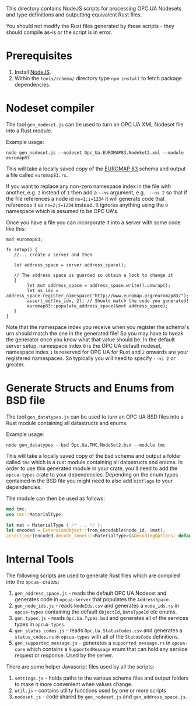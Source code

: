 This directory contains NodeJS scripts for processing OPC UA Nodesets and type definitions and outputting equivalent Rust files.

You should not modify the Rust files generated by these scripts - they should compile as-is or the script is in error.

# Prerequisites

1. Install [NodeJS](https://nodejs.org/en/).
2. Within the `tools/schema/` directory type `npm install` to fetch package dependencies.

# Nodeset compiler

The tool `gen_nodeset.js` can be used to turn an OPC UA XML Nodeset file into a Rust module.

Example usage:

```
node gen_nodeset.js --nodeset Opc_Ua.EUROMAP83.NodeSet2.xml --module euromap83
```

This will take a locally saved copy of the [EUROMAP 83](https://www.euromap.org/en/euromap83/) schema and output
a file called `euromap83.rs`.

If you want to replace any non-zero namespace index in the file with another, e.g. `2` instead of `1` then
add a `--ns` argument, e.g. ` --ns 2` so that if the file references a node id `ns=1;i=1234` it will generate
code that references it as `ns=2;i=1234` instead. It ignores anything using the `0` namespace which is assumed to
be OPC UA's.

Once you have a file you can incorporate it into a server with some code like this:

```
mod euromap83;

fn setup() {
   //... create a server and then

   let address_space = server.address_space();

   // The address space is guarded so obtain a lock to change it
   {
        let mut address_space = address_space.write().unwrap();
        let ns_idx = address_space.register_namespace("http://www.euromap.org/euromap83/");
        assert_eq!(ns_idx, 2); // Should match the code you generated!
        euromap83::populate_address_space(&mut address_space);
   }
}
```

Note that the namespace index you receive when you register the schema's urn should match the one in the generated file!
So you may have to tweak the generator once you know what that value should be. In the default server setup, namespace
index `0` is the OPC UA default nodeset, namespace index `1` is reserved for OPC UA for Rust and `2` onwards are your registered namespaces. So typically
you will need to specify `--ns 2` or greater.

# Generate Structs and Enums from BSD file

The tool `gen_datatypes.js` can be used to turn an OPC UA BSD files into a Rust module containing all datastructs and enums.

Example usage:

```
node gen_datatypes --bsd Opc.Ua.TMC.NodeSet2.bsd --module tmc
```

This will take a locally saved copy of the bsd schema and output a folder called `tmc` which is a rust module containing all datastructs and enums. In order to use this generated module in your crate, you'll need to add the `opcua-types` crate to your dependencies. Depending on the enum types contained in the BSD file you might need to also add `bitflags` to your dependencies.

The module can then be used as follows:

```rust
mod tmc;
use tmc::MaterialType;

let mat = MaterialType { /* ... */ };
let encoded = ExtensionObject::from_encodable(node_id, &mat);
assert_eq!(encoded.decode_inner::<MaterialType>(&DecodingOptions::default()).unwrap(), mat);
```

# Internal Tools

The following scripts are used to generate Rust files which are compiled into the `opcua-` crates:

1. `gen_address_space.js` - reads the default OPC UA Nodeset and generates code in `opcua-server` that populates the `AddressSpace`.
2. `gen_node_ids.js` - reads `NodeIds.csv` and generates a `node_ids.rs` in `opcua-types` containing the default `ObjectId`, `DataTypeId` etc enums.
3. `gen_types.js` - reads `Opc.Ua.Types.bsd` and generates all of the services types in `opcua-types`.
4. `gen_status_codes.js` - reads `Opc.Ua.StatusCodes.csv` and generates a `status_codes.rs` in `opcua-types` with all of the `StatusCode` definitions.
5. `gen_supported_message.js` - generates a `supported_message.rs` in `opcua-core` which contains a `SupportedMessage` enum that can hold any service request or response. Used by the server.

There are some helper Javascript files used by all the scripts:

1. `settings.js` - holds paths to the various schema files and output folders to make it more convenient when values change.
2. `util.js` - contains utility functions used by one or more scripts
3. `nodeset.js` - code shared by `gen_nodeset.js` and `gen_address_space.js`.
